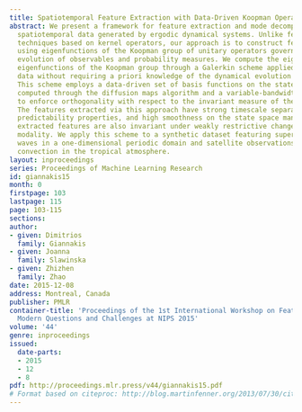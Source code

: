 ```yaml
---
title: Spatiotemporal Feature Extraction with Data-Driven Koopman Operators
abstract: We present a framework for feature extraction and mode decomposition of
  spatiotemporal data generated by ergodic dynamical systems. Unlike feature extraction
  techniques based on kernel operators, our approach is to construct feature maps
  using eigenfunctions of the Koopman group of unitary operators governing the dynamical
  evolution of observables and probability measures. We compute the eigenvalues and
  eigenfunctions of the Koopman group through a Galerkin scheme applied to time-ordered
  data without requiring a priori knowledge of the dynamical evolution equations.
  This scheme employs a data-driven set of basis functions on the state space manifold,
  computed through the diffusion maps algorithm and a variable-bandwidth kernel designed
  to enforce orthogonality with respect to the invariant measure of the dynamics.
  The features extracted via this approach have strong timescale separation, favorable
  predictability properties, and high smoothness on the state space manifold. The
  extracted features are also invariant under weakly restrictive changes of observation
  modality. We apply this scheme to a synthetic dataset featuring superimposed traveling
  waves in a one-dimensional periodic domain and satellite observations of organized
  convection in the tropical atmosphere.
layout: inproceedings
series: Proceedings of Machine Learning Research
id: giannakis15
month: 0
firstpage: 103
lastpage: 115
page: 103-115
sections: 
author:
- given: Dimitrios
  family: Giannakis
- given: Joanna
  family: Slawinska
- given: Zhizhen
  family: Zhao
date: 2015-12-08
address: Montreal, Canada
publisher: PMLR
container-title: 'Proceedings of the 1st International Workshop on Feature Extraction:
  Modern Questions and Challenges at NIPS 2015'
volume: '44'
genre: inproceedings
issued:
  date-parts:
  - 2015
  - 12
  - 8
pdf: http://proceedings.mlr.press/v44/giannakis15.pdf
# Format based on citeproc: http://blog.martinfenner.org/2013/07/30/citeproc-yaml-for-bibliographies/
---
```

